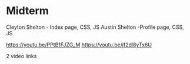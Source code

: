 # Midterm

Cleyton Shelton - Index page, CSS, JS
Austin Shelton -Profile page, CSS, JS

https://youtu.be/PPtB1FJZG_M
https://youtu.be/jf2dl8yTx6U

2 video links
